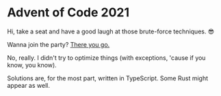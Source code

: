 # Advent of Code 2021

Hi, take a seat and have a good laugh at those brute-force techniques. 😎

Wanna join the party? [There you go.](https://adventofcode.com/2021)

No, really. I didn't try to optimize things (with exceptions, 'cause if you know, you know).

Solutions are, for the most part, written in TypeScript. Some Rust might appear as well.
